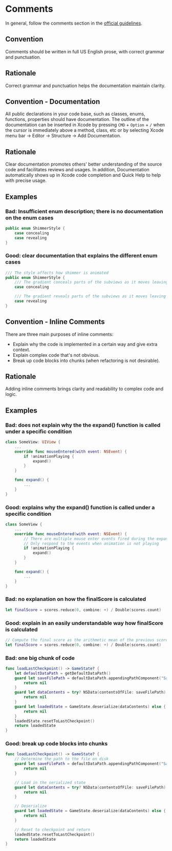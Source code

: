 # Comments

In general, follow the comments section in the [official guidelines](https://swift.org/documentation/api-design-guidelines/#fundamentals).

## Convention
Comments should be written in full US English prose, with correct grammar and punctuation.

## Rationale
Correct grammar and punctuation helps the documentation maintain clarity.

## Convention - Documentation
All public declarations in your code base, such as classes, enums, functions, properties should have documentation. The outline of the documentation can be inserted in Xcode by pressing `CMD` + `Option` + `/` when the cursor is immediately above a method, class, etc or by selecting Xcode menu bar -> Editor -> Structure -> Add Documentation.

## Rationale
Clear documentation promotes others' better understanding of the source code and facilitates reviews and usages. In addition, Documentation automatically shows up in Xcode code completion and Quick Help to help with precise usage.

## Examples

### Bad: Insufficient enum description; there is no documentation on the enum cases

``` swift
public enum ShimmerStyle {
    case concealing
    case revealing
}

```

### Good: clear documentation that explains the different enum cases

``` swift
/// The style affects how shimmer is animated 
public enum ShimmerStyle {
    /// The gradient conceals parts of the subviews as it moves leaving most parts of the subviews unblocked.
    case concealing

    /// The gradient reveals parts of the subviews as it moves leaving most parts of the subview blocked.
    case revealing
}
```

## Convention - Inline Comments
There are three main purposes of inline comments:
- Explain why the code is implemented in a certain way and give extra context.
- Explain complex code that's not obvious.
- Break up code blocks into chunks (when refactoring is not desirable).

## Rationale
Adding inline comments brings clarity and readability to complex code and logic.

## Examples

### Bad: does not explain why the the expand() function is called under a specific condition

``` swift
class SomeView: UIView {
    ...
    override func mouseEntered(with event: NSEvent) {
        if !animationPlaying {
            expand()
        }
    }

    func expand() {
        ...
    }
}
```

### Good: explains why the expand() function is called under a specific condition

``` swift
class SomeView {
    ...
    override func mouseEntered(with event: NSEvent) {
        // There are multiple mouse enter events fired during the expand/collapse animation because the tracking area is constantly changing. Only respond to the initial event.
        // Only respond to the events when animation is not playing
        if !animationPlaying {
            expand()
        }
    }

    func expand() {
        ...
    }
}
```

### Bad: no explanation on how the finalScore is calculated

``` swift
let finalScore = scores.reduce(0, combine: +) / Double(scores.count)
```

### Good: explain in an easily understandable way how finalScore is calculated

``` swift
// Compute the final score as the arithmetic mean of the previous scores
let finalScore = scores.reduce(0, combine: +) / Double(scores.count)
```

### Bad: one big chunk of code

``` swift
func loadLastCheckpoint() -> GameState? {
    let defaultDataPath = getDefaultDataPath()
    guard let saveFilePath = defaultDataPath.appendingPathComponent("SaveFile.dat") else {
        return nil
    }
    guard let dataContents = try? NSData(contentsOfFile: saveFilePath) else {
        return nil
    }
    guard let loadedState = GameState.deserialize(dataContents) else {
        return nil
    }
    loadedState.resetToLastCheckpoint()
    return loadedState
}
```

### Good: break up code blocks into chunks

``` swift
func loadLastCheckpoint() -> GameState? {
    // Determine the path to the file on disk
    guard let saveFilePath = defaultDataPath.appendingPathComponent("SaveFile.dat") else {
        return nil
    }

    // Load in the serialized state
    guard let dataContents = try? NSData(contentsOfFile: saveFilePath) else {
        return nil
    }

    // Deserialize
    guard let loadedState = GameState.deserialize(dataContents) else {
        return nil
    }

    // Reset to checkpoint and return
    loadedState.resetToLastCheckpoint()
    return loadedState
}
```
